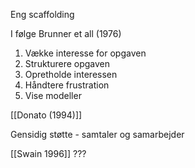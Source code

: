Eng scaffolding 

I følge Brunner et all (1976)

1. Vække interesse for opgaven
2. Strukturere opgaven
3. Opretholde interessen 
4. Håndtere frustration
5. Vise modeller 


[[Donato (1994)]]

Gensidig støtte - samtaler og samarbejder 

[[Swain 1996]] ???


